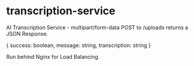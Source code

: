 # transcription-service
AI Transcription Service - multipart/form-data POST to /uploads returns a JSON Response.

{
 success: boolean,
 message: string,
 transcription: string
}

Run behind Nginx for Load Balancing.
